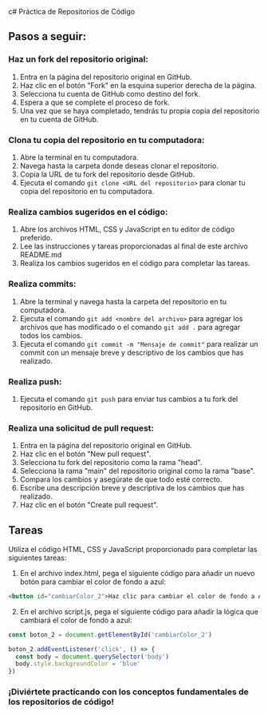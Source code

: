c# Práctica de Repositorios de Código

## Pasos a seguir:

### Haz un fork del repositorio original:

1. Entra en la página del repositorio original en GitHub.
2. Haz clic en el botón "Fork" en la esquina superior derecha de la página.
3. Selecciona tu cuenta de GitHub como destino del fork.
4. Espera a que se complete el proceso de fork.
5. Una vez que se haya completado, tendrás tu propia copia del repositorio en tu cuenta de GitHub.

### Clona tu copia del repositorio en tu computadora:

1. Abre la terminal en tu computadora.
2. Navega hasta la carpeta donde deseas clonar el repositorio.
3. Copia la URL de tu fork del repositorio desde GitHub.
4. Ejecuta el comando `git clone <URL del repositorio>` para clonar tu copia del repositorio en tu computadora.

### Realiza cambios sugeridos en el código:

1. Abre los archivos HTML, CSS y JavaScript en tu editor de código preferido.
2. Lee las instrucciones y tareas proporcionadas al final de este archivo README.md
3. Realiza los cambios sugeridos en el código para completar las tareas.

### Realiza commits:

1. Abre la terminal y navega hasta la carpeta del repositorio en tu computadora.
2. Ejecuta el comando `git add <nombre del archivo>` para agregar los archivos que has modificado o el comando `git add .` para agregar todos los cambios.
3. Ejecuta el comando `git commit -m "Mensaje de commit"` para realizar un commit con un mensaje breve y descriptivo de los cambios que has realizado.

### Realiza push:

1. Ejecuta el comando `git push` para enviar tus cambios a tu fork del repositorio en GitHub.

### Realiza una solicitud de pull request:

1. Entra en la página del repositorio original en GitHub.
2. Haz clic en el botón "New pull request".
3. Selecciona tu fork del repositorio como la rama "head".
4. Selecciona la rama "main" del repositorio original como la rama "base".
5. Compara los cambios y asegúrate de que todo esté correcto.
6. Escribe una descripción breve y descriptiva de los cambios que has realizado.
7. Haz clic en el botón "Create pull request".

## Tareas

Utiliza el código HTML, CSS y JavaScript proporcionado para completar las siguientes tareas:

1. En el archivo index.html, pega el siguiente código para añadir un nuevo botón para cambiar el color de fondo a azul:

```html
<button id="cambiarColor_2">Haz clic para cambiar el color de fondo a Azul</button>
```

2. En el archivo script.js, pega el siguiente código para añadir la lógica que cambiará el color de fondo a azul:

```js
const boton_2 = document.getElementById('cambiarColor_2')

boton_2.addEventListener('click', () => {
  const body = document.querySelector('body')
  body.style.backgroundColor = 'blue'
})
```

### ¡Diviértete practicando con los conceptos fundamentales de los repositorios de código!
